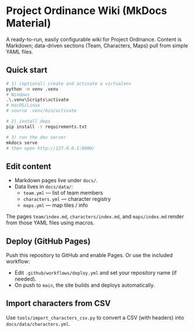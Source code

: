 # Project Ordinance Wiki (MkDocs Material)

A ready-to-run, easily configurable wiki for Project Ordinance. Content is Markdown; data-driven sections (Team, Characters, Maps) pull from simple YAML files.

## Quick start

```bash
# 1) (optional) create and activate a virtualenv
python -m venv .venv
# Windows
.\.venv\Scripts\activate
# macOS/Linux
# source .venv/bin/activate

# 2) install deps
pip install -r requirements.txt

# 3) run the dev server
mkdocs serve
# then open http://127.0.0.1:8000/
```

## Edit content

- Markdown pages live under `docs/`.
- Data lives in `docs/data/`:
  - `team.yml` — list of team members
  - `characters.yml` — character registry
  - `maps.yml` — map tiles / info

The pages `team/index.md`, `characters/index.md`, and `maps/index.md` render from those YAML files using macros.

## Deploy (GitHub Pages)

Push this repository to GitHub and enable Pages. Or use the included workflow:

- Edit `.github/workflows/deploy.yml` and set your repository name (if needed).
- On push to `main`, the site builds and deploys automatically.

## Import characters from CSV

Use `tools/import_characters_csv.py` to convert a CSV (with headers) into `docs/data/characters.yml`.
